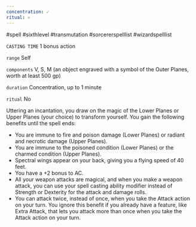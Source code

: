 ```yaml
---
concentration: ✓
ritual: 𐄂
---
```

#spell #sixthlevel #transmutation #sorcererspelllist #wizardspelllist

`CASTING TIME`
1 bonus action

`range`
Self

`components`
V, S, M (an object engraved with a symbol of the Outer Planes, worth at least 500 gp)

`duration`
Concentration, up to 1 minute

`ritual`
No

Uttering an incantation, you draw on the magic of the Lower Planes or Upper Planes (your choice) to transform yourself. You gain the following benefits until the spell ends:

- You are immune to fire and poison damage (Lower Planes) or radiant and necrotic damage (Upper Planes).
- You are immune to the poisoned condition (Lower Planes) or the charmed condition (Upper Planes).
- Spectral wings appear on your back, giving you a flying speed of 40 feet.
- You have a +2 bonus to AC.
- All your weapon attacks are magical, and when you make a weapon attack, you can use your spell casting ability modifier instead of Strength or Dexterity for the attack and damage rolls.
- You can attack twice, instead of once, when you take the Attack action on your turn. You ignore this benefit if you already have a feature, like Extra Attack, that lets you attack more than once when you take the Attack action on your turn.
